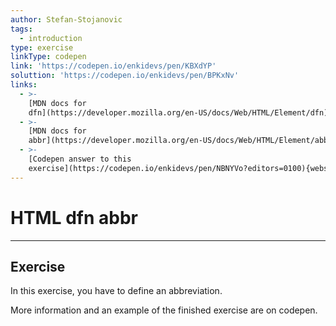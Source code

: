 ```yaml
---
author: Stefan-Stojanovic
tags:
  - introduction
type: exercise
linkType: codepen
link: 'https://codepen.io/enkidevs/pen/KBXdYP'
soluttion: 'https://codepen.io/enkidevs/pen/BPKxNv'
links:
  - >-
    [MDN docs for
    dfn](https://developer.mozilla.org/en-US/docs/Web/HTML/Element/dfn){website}
  - >-
    [MDN docs for
    abbr](https://developer.mozilla.org/en-US/docs/Web/HTML/Element/abbr){website}
  - >-
    [Codepen answer to this
    exercise](https://codepen.io/enkidevs/pen/NBNYVo?editors=0100){website}
---
```


# HTML dfn abbr


---

## Exercise

In this exercise, you have to define an abbreviation.

More information and an example of the finished exercise are on codepen.
 
